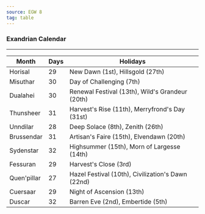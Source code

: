 ```yaml
---
source: EGW 8
tag: table
---
```


### Exandrian Calendar
---
|Month|Days|Holidays|
|----|----|----------|
|Horisal|29|New Dawn (1st), Hillsgold (27th)|
|Misuthar|30|Day of Challenging (7th)|
|Dualahei|30|Renewal Festival (13th), Wild's Grandeur (20th)|
|Thunsheer|31|Harvest's Rise (11th), Merryfrond's Day (31st)|
|Unndilar|28|Deep Solace (8th), Zenith (26th)|
|Brussendar|31|Artisan's Faire (15th), Elvendawn (20th)|
|Sydenstar|32|Highsummer (15th), Morn of Largesse (14th)|
|Fessuran|29|Harvest's Close (3rd)|
|Quen'pillar|27|Hazel Festival (10th), Civilization's Dawn (22nd)|
|Cuersaar|29|Night of Ascension (13th)|
|Duscar|32|Barren Eve (2nd), Embertide (5th)|
